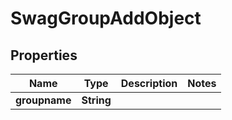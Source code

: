 
# SwagGroupAddObject

## Properties
Name | Type | Description | Notes
------------ | ------------- | ------------- | -------------
**groupname** | **String** |  | 



